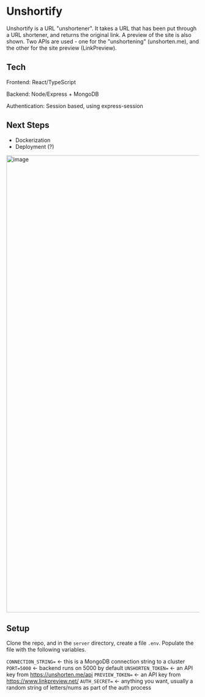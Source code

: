 # Unshortify
Unshortify is a URL "unshortener". It takes a URL that has been put through a URL shortener, and returns the original link.
A preview of the site is also shown. Two APIs are used - one for the "unshortening" (unshorten.me), and the other for the site preview (LinkPreview).


## Tech 
Frontend: React/TypeScript

Backend: Node/Express + MongoDB

Authentication: Session based, using express-session

## Next Steps
- Dockerization
- Deployment (?)

<img width="1190" alt="image" src="https://github.com/rjchen8/unshortify/assets/122511498/c858366b-30ee-424a-ac7e-8de47148429a">

## Setup

Clone the repo, and in the `server` directory, create a file `.env`. Populate the file with the following variables.

`CONNECTION_STRING=` <- this is a MongoDB connection string to a cluster
`PORT=5000` <- backend runs on 5000 by default 
`UNSHORTEN_TOKEN=` <- an API key from https://unshorten.me/api
`PREVIEW_TOKEN=` <- an API key from https://www.linkpreview.net/
`AUTH_SECRET=` <- anything you want, usually a random string of letters/nums as part of the auth process
